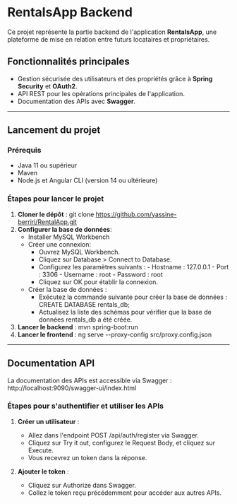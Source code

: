 # RentalsApp Backend

Ce projet représente la partie backend de l'application **RentalsApp**, une plateforme de mise en relation entre futurs locataires et propriétaires.

## **Fonctionnalités principales**
- Gestion sécurisée des utilisateurs et des propriétés grâce à **Spring Security** et **OAuth2**.
- API REST pour les opérations principales de l'application.
- Documentation des APIs avec **Swagger**.

---

## **Lancement du projet**

### **Prérequis**
- Java 11 ou supérieur
- Maven
- Node.js et Angular CLI (version 14 ou ultérieure)

### **Étapes pour lancer le projet**

1. **Cloner le dépôt** :
   git clone https://github.com/yassine-berriri/RentalApp.git
2. **Configurer la base de données**:
   - Installer MySQL Workbench
   - Créer une connexion:
        - Ouvrez MySQL Workbench.
        - Cliquez sur Database > Connect to Database.
        - Configurez les paramètres suivants :
              - Hostname : 127.0.0.1
              - Port : 3306
              - Username : root
              - Password : root
        - Cliquez sur OK pour établir la connexion.
   - Créer la base de données :
        - Exécutez la commande suivante pour créer la base de données : CREATE DATABASE rentals_db;
        - Actualisez la liste des schémas pour vérifier que la base de données rentals_db a été créée.
4. **Lancer le backend** :
   mvn spring-boot:run
5. **Lancer le frontend** :
   ng serve --proxy-config src/proxy.config.json

---

## **Documentation API**

La documentation des APIs est accessible via Swagger : http://localhost:9090/swagger-ui/index.html

### **Étapes pour s'authentifier et utiliser les APIs**

1. **Créer un utilisateur** :
   - Allez dans l'endpoint POST /api/auth/register via Swagger.
   - Cliquez sur Try it out, configurez le Request Body, et cliquez sur Execute.
   - Vous recevrez un token dans la réponse.

2. **Ajouter le token** :
   - Cliquez sur Authorize dans Swagger.
   - Collez le token reçu précédemment pour accéder aux autres APIs.
